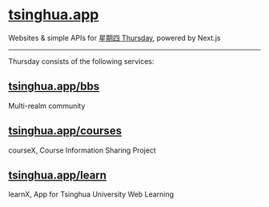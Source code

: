 # [tsinghua.app](https://tsinghua.app/)

Websites & simple APIs for [星期四 Thursday](https://tsinghua.app/), powered by Next.js

---

Thursday consists of the following services:

## [tsinghua.app/bbs](https://tsinghua.app/bbs)

Multi-realm community

## [tsinghua.app/courses](https://tsinghua.app/courses)

courseX, Course Information Sharing Project

## [tsinghua.app/learn](https://tsinghua.app/learn)

learnX, App for Tsinghua University Web Learning
